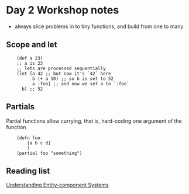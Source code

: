 # Day 2 Workshop notes
* always slice problems in to tiny functions, and build from one to many

## Scope and let
```
	(def a 23)
	;; a is 23
	;; lets are processed sequentially
	(let [a 42 ;; but now it's `42` here
	      b (+ a 10) ;; so b is set to 52
	      a :foo] ;; and now we set a to `:foo` 
	  b) ;; 52
```

## Partials
Partial functions allow currying, that is, hard-coding one argument of the function
```
	(defn foo
		[a b c d]
		)
	(partial foo "something")
```
## Reading list
[Understanding Entity-component Systems](http://gamedev.net/page/resources/_/technical/game-programming/understanding-component-entity-systems-r3013)